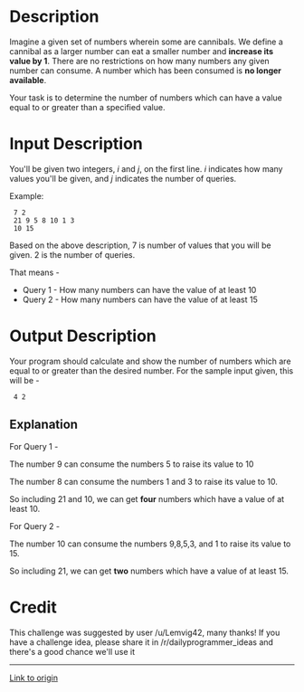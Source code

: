# Description

Imagine a given set of numbers wherein some are cannibals. We define a cannibal as a larger number can eat a smaller number and **increase its value by 1**. There are no restrictions on how many numbers any given number can consume.   A number which has been consumed is **no longer available**.  

Your task is to determine the number of numbers which can have a value equal to or greater than a specified value.  
 
# Input Description 

You'll be given two integers, _i_ and _j_, on the first line. _i_ indicates how many values you'll be given, and _j_ indicates the number of queries.  
 
Example:  
 
     7 2     
     21 9 5 8 10 1 3
     10 15   
   
 
Based on the above description, 7 is number of values that you will be given.  2 is the number of queries.  
 
That means -   
* Query 1 - How many numbers can have the value of at least 10  
* Query 2 - How many numbers can have the value of at least 15
 
# Output Description 
 
Your program should calculate and show the number of numbers which are equal to or greater than the desired number.  For the sample input given, this will be - 
 
     4 2  
 
## Explanation 
 
For Query 1 - 
 
The number 9 can consume the numbers 5 to raise its value to 10 
 
The number 8 can consume the numbers 1 and 3 to raise its value to 10.  
 
So including 21 and 10, we can get **four** numbers which have a value of at least 10.     
  
  


For Query 2 -  
 
The number 10 can consume the numbers 9,8,5,3, and 1 to raise its value to 15.  
 
So including 21, we can get **two** numbers which have a value of at least 15.  

# Credit

This challenge was suggested by user /u/Lemvig42, many thanks! If you have a challenge idea, please share it in /r/dailyprogrammer_ideas and there's a good chance we'll use it

---

[Link to origin](https://www.reddit.com/r/dailyprogrammer/76qk58)